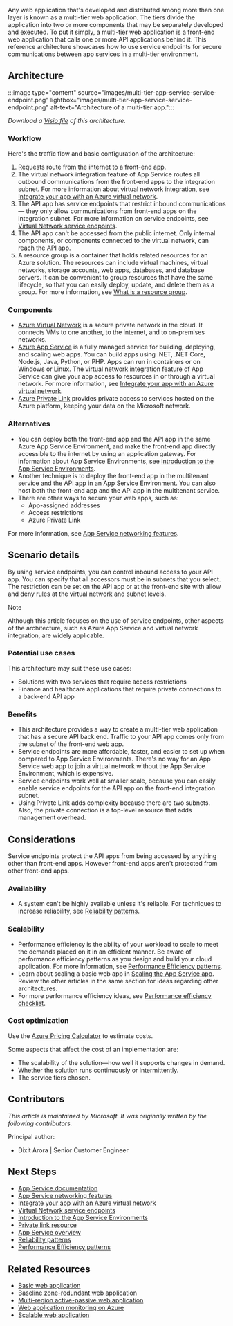 Any web application that's developed and distributed among more than one layer is known as a multi-tier web application. The tiers divide the application into two or more components that may be separately developed and executed. To put it simply, a multi-tier web application is a front-end web application that calls one or more API applications behind it. This reference architecture showcases how to use service endpoints for secure communications between app services in a multi-tier environment.

## Architecture

:::image type="content" source="images/multi-tier-app-service-service-endpoint.png" lightbox="images/multi-tier-app-service-service-endpoint.png" alt-text="Architecture of a multi-tier app.":::

*Download a [Visio file](https://arch-center.azureedge.net/US-1874703-PR-3830-multi-tier-app-service-service-endpoint.vsdx) of this architecture.*

### Workflow

Here's the traffic flow and basic configuration of the architecture:

1. Requests route from the internet to a front-end app.
1. The virtual network integration feature of App Service routes all outbound communications from the front-end apps to the integration subnet. For more information about virtual network integration, see [Integrate your app with an Azure virtual network](/azure/app-service/web-sites-integrate-with-vnet).
1. The API app has service endpoints that restrict inbound communications— they only allow communications from front-end apps on the integration subnet. For more information on service endpoints, see [Virtual Network service endpoints](/azure/virtual-network/virtual-network-service-endpoints-overview).
1. The API app can't be accessed from the public internet. Only internal components, or components connected to the virtual network, can reach the API app.
1. A resource group is a container that holds related resources for an Azure solution. The resources can include virtual machines, virtual networks, storage accounts, web apps, databases, and database servers. It can be convenient to group resources that have the same lifecycle, so that you can easily deploy, update, and delete them as a group. For more information, see [What is a resource group](/azure/azure-resource-manager/management/manage-resource-groups-portal#what-is-a-resource-group).

### Components

- [Azure Virtual Network](https://azure.microsoft.com/services/virtual-network/) is a secure private network in the cloud. It connects VMs to one another, to the internet, and to on-premises networks.
- [Azure App Service](/azure/app-service/overview) is a fully managed service for building, deploying, and scaling web apps. You can build apps using .NET, .NET Core, Node.js, Java, Python, or PHP. Apps can run in containers or on Windows or Linux. The virtual network integration feature of App Service can give your app access to resources in or through a virtual network. For more information, see [Integrate your app with an Azure virtual network](/azure/app-service/web-sites-integrate-with-vnet).
- [Azure Private Link](https://azure.microsoft.com/services/private-link) provides private access to services hosted on the Azure platform, keeping your data on the Microsoft network.

### Alternatives

- You can deploy both the front-end app and the API app in the same Azure App Service Environment, and make the front-end app directly accessible to the internet by using an application gateway. For information about App Service Environments, see [Introduction to the App Service Environments](/azure/app-service/environment/intro).
- Another technique is to deploy the front-end app in the multitenant service and the API app in an App Service Environment. You can also host both the front-end app and the API app in the multitenant service.
- There are other ways to secure your web apps, such as:
  - App-assigned addresses
  - Access restrictions
  - Azure Private Link

For more information, see [App Service networking features](/azure/app-service/networking-features).

## Scenario details

By using service endpoints, you can control inbound access to your API app. You can specify that all accessors must be in subnets that you select. The restriction can be set on the API app or at the front-end site with allow and deny rules at the virtual network and subnet levels.

> [!Note]
> Although this article focuses on the use of service endpoints, other aspects of the architecture, such as Azure App Service and virtual network integration, are widely applicable.

### Potential use cases

This architecture may suit these use cases:

- Solutions with two services that require access restrictions
- Finance and healthcare applications that require private connections to a back-end API app

### Benefits

- This architecture provides a way to create a multi-tier web application that has a secure API back end. Traffic to your API app comes only from the subnet of the front-end web app.
- Service endpoints are more affordable, faster, and easier to set up when compared to App Service Environments. There's no way for an App Service web app to join a virtual network without the App Service Environment, which is expensive.
- Service endpoints work well at smaller scale, because you can easily enable service endpoints for the API app on the front-end integration subnet.
- Using Private Link adds complexity because there are two subnets. Also, the private connection is a top-level resource that adds management overhead.

## Considerations

Service endpoints protect the API apps from being accessed by anything other than front-end apps. However front-end apps aren't protected from other front-end apps.

### Availability

- A system can't be highly available unless it's reliable. For techniques to increase reliability, see [Reliability patterns](/azure/architecture/framework/resiliency/reliability-patterns).

### Scalability

- Performance efficiency is the ability of your workload to scale to meet the demands placed on it in an efficient manner. Be aware of performance efficiency patterns as you design and build your cloud application. For more information, see [Performance Efficiency patterns](/azure/architecture/framework/scalability/performance-efficiency-patterns).
- Learn about scaling a basic web app in [Scaling the App Service app](/azure/architecture/web-apps/architectures/basic-web-app#scaling-the-app-service-app). Review the other articles in the same section for ideas regarding other architectures.
- For more performance efficiency ideas, see [Performance efficiency checklist](/azure/architecture/framework/scalability/performance-efficiency).

### Cost optimization

Use the [Azure Pricing Calculator](https://azure.microsoft.com/pricing/calculator) to estimate costs.

Some aspects that affect the cost of an implementation are:

- The scalability of the solution—how well it supports changes in demand.
- Whether the solution runs continuously or intermittently.
- The service tiers chosen.

## Contributors

*This article is maintained by Microsoft. It was originally written by the following contributors.* 

Principal author:

 - Dixit Arora | Senior Customer Engineer

## Next Steps

- [App Service documentation](/azure/app-service)
- [App Service networking features](/azure/app-service/networking-features)
- [Integrate your app with an Azure virtual network](/azure/app-service/web-sites-integrate-with-vnet)
- [Virtual Network service endpoints](/azure/virtual-network/virtual-network-service-endpoints-overview)
- [Introduction to the App Service Environments](/azure/app-service/environment/intro)
- [Private link resource](/azure/private-link/private-endpoint-overview#private-link-resource)
- [App Service overview](/azure/app-service/overview)
- [Reliability patterns](/azure/architecture/framework/resiliency/reliability-patterns)
- [Performance Efficiency patterns](/azure/architecture/framework/scalability/performance-efficiency-patterns)

## Related Resources

- [Basic web application](../../web-apps/architectures/basic-web-app.yml)
- [Baseline zone-redundant web application](../../web-apps/architectures/baseline-zone-redundant.yml)
- [Multi-region active-passive web application](../../web-apps/architectures/multi-region.yml)
- [Web application monitoring on Azure](app-monitoring.yml)
- [Scalable web application](scalable-web-app.yml)
